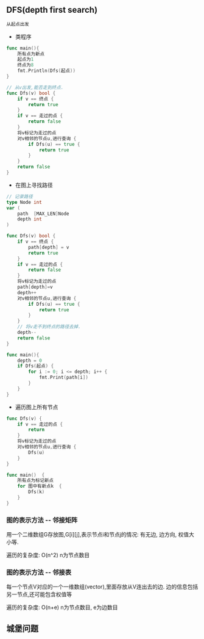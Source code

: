 ## DFS(depth first search)

```go
从起点出发
```

- 类程序

```go
func main(){
	所有点为新点
	起点为1
	终点为8
	fmt.Println(Dfs(起点))
}

// 从v出发,能否走到终点.
func Dfs(v) bool {
	if v == 终点 {
		return true
	}
	if v == 走过的点 {
		return false
	}
	将v标记为走过的点
	对v相邻的节点u,进行查询 {
		if Dfs(u) == true {
			return true
		}
	}
	return false
}
```
- 在图上寻找路径

```go
// 记录路径
type Node int
var (
	path  [MAX_LEN]Node
	depth int
)

func Dfs(v) bool {
	if v == 终点 {
		path[depth] = v
		return true
	}
	if v == 走过的点 {
		return false
	}
	将v标记为走过的点
	path[depth]=v
	depth++
	对v相邻的节点u,进行查询 {
		if Dfs(u) == true {
			return true
		}
	}
	// 将v走不到终点的路径去掉.
	depth--
	return false
}

func main(){
    depth = 0
    if Dfs(起点) {
    	for i := 0; i <= depth; i++ {
    		fmt.Print(path[i])
    	}
    }
}
```

- 遍历图上所有节点

```go
func Dfs(v) {
	if v == 走过的点 {
		return
	}
	将v标记为走过的点
	对v相邻的节点u,进行查询 {
        Dfs(u) 
    }
}

func main()  {
    所有点为标记新点
    for 图中有新点k  {
    	Dfs(k)
    }
}

```

### 图的表示方法 -- 邻接矩阵
用一个二维数组G存放图,G[i][j],表示节点i和节点j的情况:
有无边, 边方向, 权值大小等.

遍历的复杂度: O(n^2)  n为节点数目

### 图的表示方法 -- 邻接表
每一个节点V对应的一个一维数组(vector),里面存放从V连出去的边.
边的信息包括另一节点,还可能包含权值等

遍历的复杂度: O(n+e) n为节点数目, e为边数目

## 城堡问题